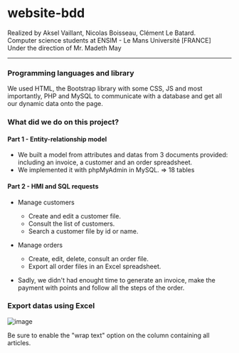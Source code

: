 # website-bdd

Realized by Aksel Vaillant, Nicolas Boisseau, Clément Le Batard.   
Computer science students at ENSIM - Le Mans Université [FRANCE]   
Under the direction of Mr. Madeth May

------------------

### Programming languages and library

We used HTML, the Bootstrap library with some CSS, JS and most importantly, PHP and MySQL to communicate with a database and get all our dynamic data onto the page.

### What did we do on this project? 

#### Part 1 - Entity-relationship model

  - We built a model from attributes and datas from 3 documents provided: including an invoice, a customer and an order spreadsheet.
  - We implemented it with phpMyAdmin in MySQL.
  => 18 tables 

#### Part 2 - HMI and SQL requests

  - Manage customers
      - Create and edit a customer file.
      - Consult the list of customers.
      - Search a customer file by id or name. 

  - Manage orders
      - Create, edit, delete, consult an order file.
      - Export all order files in an Excel spreadsheet.


  - Sadly, we didn't had enought time to generate an invoice, make the payment with points and follow all the steps of the order.

### Export datas using Excel

![image](https://user-images.githubusercontent.com/82941071/150694866-38b9bc56-02bc-4cbc-8b18-e1e1c5805c17.png)

Be sure to enable the "wrap text" option on the column containing all articles.  
